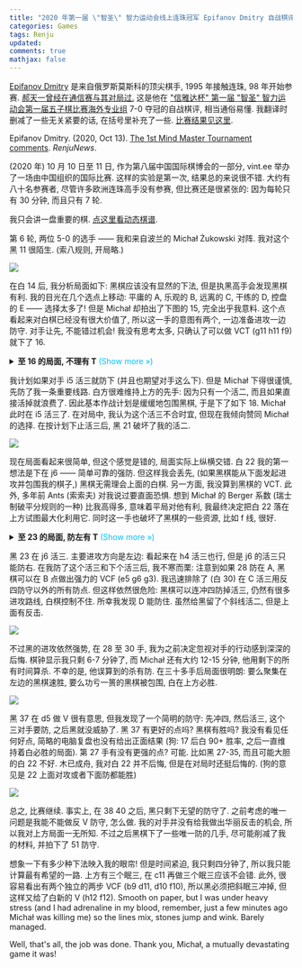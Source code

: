 ```yaml
---
title: "2020 年第一届 \"智圣\" 智力运动会线上连珠冠军 Epifanov Dmitry 自战棋评"
categories: Games
tags: Renju
updated: 
comments: true
mathjax: false
---
```


[Epifanov Dmitry](https://renjunews.com/author/dmitry/) 是来自俄罗斯莫斯科的顶尖棋手, 1995 年接触连珠, 98 年开始参赛. [郝天一曾经在通信赛与其对局过.](https://zhuanlan.zhihu.com/p/59415723) 这是他在 ["信雅达杯" 第一届 "智圣" 智力运动会第一届五子棋比赛海外专业组](http://www.zgqyhzfy.com/web/matchdetail.do?newsguid=8a7f00f97452ab7801751fa77a990641) 7-0 夺冠的自战棋评, 相当通俗易懂. 我翻译时删减了一些无关紧要的话, 在括号里补充了一些. [比赛结果见这里](https://www.vint.ee/en-gb/tournament/result/168683/). 

Epifanov Dmitry. (2020, Oct 13). [The 1st Mind Master Tournament comments](https://renjunews.com/the-1st-mind-master-tournament-comments/). *RenjuNews*.

(2020 年) 10 月 10 日至 11 日, 作为第八届中国国际棋博会的一部分, vint.ee 举办了一场由中国组织的国际比赛. 这样的实验是第一次, 结果总的来说很不错. 大约有八十名参赛者, 尽管许多欧洲连珠高手没有参赛, 但比赛还是很紧张的: 因为每轮只有 30 分钟, 而且只有 7 轮.

我只会讲一盘重要的棋. [点这里看动态棋谱](https://www.vint.ee/en-gb/replay/10827535/).

<!-- more -->

第 6 轮, 两位 5-0 的选手 —— 我和来自波兰的 Michał Żukowski 对阵. 我对这个黑 11 很陌生. (索八规则, 开局略.)

![](https://shiina18.github.io/assets/posts/images/326062115238870.png)

在白 14 后, 我分析局面如下: 黑棋应该没有显然的下法, 但是执黑高手会发现黑棋有利. 我的目光在几个选点上移动: 平庸的 A, 乐观的 B, 远离的 C, 干练的 D, 控盘的 E —— 选择太多了! 但是 Michał 却拍出了下图的 15, 完全出乎我意料. 这个点看起来对白棋已经没有很大价值了, 所以这一手的意图有两个, 一边准备进攻一边防守. 对手让先, 不能错过机会! 我没有思考太多, 只确认了可以做 VCT (g11 h11 f9) 就下了 16.

<details><summary><b>至 16 的局面, 不理有 T</b><font color="deepskyblue"> (Show more &raquo;)</font></summary>
<p><img alt="" src="https://shiina18.github.io/assets/posts/images/533942815226737.png" /></p>
<p>实际白 14 狗显示这个局面黑棋劣势, 而不是作者认为的有利.</p></details>

我计划如果对手 i5 活三就防下 (并且也期望对手这么下). 但是 Michał 下得很谨慎, 先防了我一条重要线路. 白方很难维持上方的先手: 因为只有一个活二, 而且如果直接活掉就浪费了. 因此基本作战计划是缓缓地包围黑棋, 于是下了如下 18. Michał 此时在 i5 活三了. 在对局中, 我认为这个活三不合时宜, 但现在我倾向赞同 Michał 的选择. 在按计划下止活三后, 黑 21 破坏了我的活二.

![](https://shiina18.github.io/assets/posts/images/370913916226108.png)

现在局面看起来很简单, 但这个感觉是错的, 局面实际上纵横交错. 白 22 我的第一想法是下在 j6 —— 简单可靠的强防. 但这样我会丢先, (如果黑棋能从下面发起进攻并包围我的棋子,) 黑棋无需理会上面的白棋. 另一方面, 我没算到黑棋的 VCT. 此外, 多年前 Ants (索索夫) 对我说过要直面恐惧. 想到 Michał 的 Berger 系数 (瑞士制破平分规则的一种) 比我高得多, 意味着平局对他有利, 我最终决定把白 22 落在上方试图最大化利用它. 同时这一手也破坏了黑棋的一些资源, 比如 f 线, 很好.

<details><summary><b>至 23 的局面, 防左有 T</b><font color="deepskyblue"> (Show more &raquo;)</font></summary>
<p><img alt="" src="https://shiina18.github.io/assets/posts/images/407110816236127.png" /></p></details>

黑 23 在 j6 活三. 主要进攻方向是左边: 看起来在 h4 活三也行, 但是 j6 的活三只能防右. 在我防了这个活三和下个活三后, 我不寒而栗: 注意到如果 28 防在 A, 黑棋可以在 B 点做出强力的 VCF (e5 g6 g3). 我迅速排除了 (白 30) 在 C 活三用反四防守以外的所有防点. 但这样依然很危险: 黑棋可以连冲四防掉活三, 仍然有很多进攻路线, 白棋控制不住. 所幸我发现 D 能防住. 虽然给黑留了个斜线活二, 但是上面有反击.

![](https://shiina18.github.io/assets/posts/images/563552216247365.png)

不过黑的进攻依然强势, 在 28 至 30 手, 我为之前决定忽视对手的行动感到深深的后悔. 棋钟显示我只剩 6-7 分钟了, 而 Michał 还有大约 12-15 分钟, 他用剩下的所有时间算杀. 不幸的是, 他误算到的杀有防. 在三十多手后局面很明朗: 要么聚集在左边的黑棋速胜, 要么功亏一篑的黑棋被包围, 白在上方必胜.

![](https://shiina18.github.io/assets/posts/images/281554016248548.png)

黑 37 在 d5 做 V 很有意思, 但我发现了一个简明的防守: 先冲四, 然后活三, 这个三对手要防, 之后黑就没威胁了. 黑 37 有更好的点吗? 黑棋有胜吗? 我没有看见任何好点, 简略的电脑复盘也没有给出正面结果 (狗: 17 后白 90+ 胜率, 之后一直维持着白必胜的局面). 第 27 手有没有更强的点? 可能. 比如黑 27-35, 而且可能大胆的白 22 不好. 木已成舟, 我对白 22 并不后悔, 但是在对局时还挺后悔的. (狗的意见是 22 上面对攻或者下面防都能胜)

![](https://shiina18.github.io/assets/posts/images/466485816237230.png)

总之, 比赛继续. 事实上, 在 38 40 之后, 黑只剩下无望的防守了. 之前考虑的唯一问题是我能不能做反 V 防守, 怎么做. 我的对手并没有给我做出华丽反击的机会, 所以我对上方局面一无所知. 不过之后黑棋下了一些唯一防的几手, 尽可能削减了我的材料, 并拍下了 51 防守.

想象一下有多少种下法映入我的眼帘! 但是时间紧迫, 我只剩四分钟了, 所以我只能计算最有希望的一路. 上方有三个眠三, 在 c11 再做三个眠三应该不会错. 此外, 很容易看出有两个独立的两步 VCF (b9 d11, d10 f10), 所以黑必须把斜眠三冲掉, 但这样又给了白新的 V (h12 f12). Smooth on paper, but I was under heavy stress (and I had adrenaline in my blood, remember, just a few minutes ago Michał was killing me) so the lines mix, stones jump and wink. Barely managed.

Well, that's all, the job was done. Thank you, Michał, a mutually devastating game it was!

